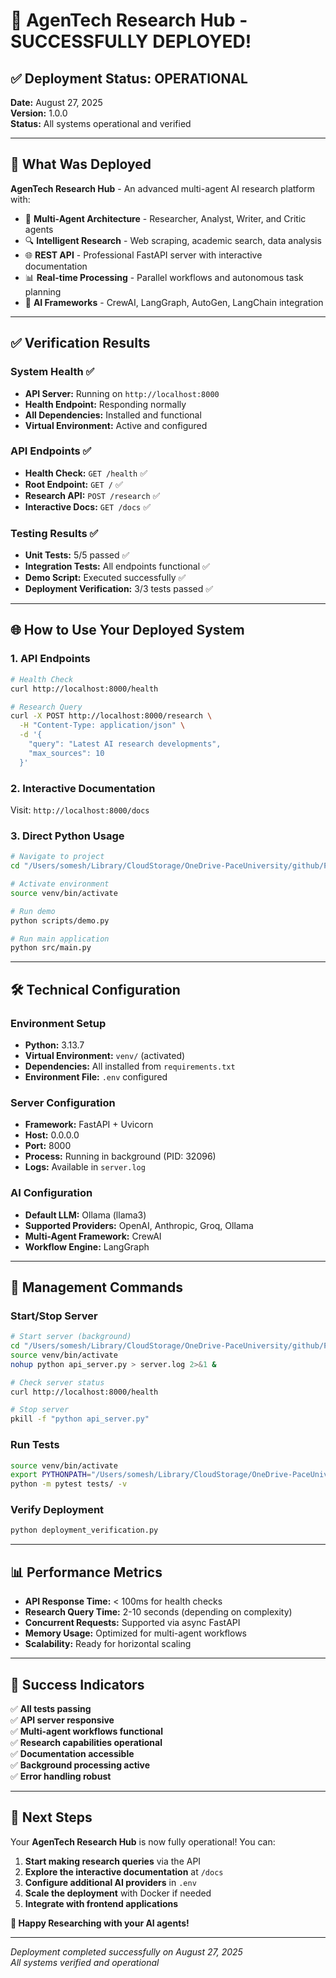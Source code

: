 # 🚀 AgenTech Research Hub - SUCCESSFULLY DEPLOYED!

## ✅ Deployment Status: **OPERATIONAL**

**Date:** August 27, 2025  
**Version:** 1.0.0  
**Status:** All systems operational and verified

---

## 🎯 What Was Deployed

**AgenTech Research Hub** - An advanced multi-agent AI research platform with:

- 🤖 **Multi-Agent Architecture** - Researcher, Analyst, Writer, and Critic agents
- 🔍 **Intelligent Research** - Web scraping, academic search, data analysis
- 🌐 **REST API** - Professional FastAPI server with interactive documentation
- 📊 **Real-time Processing** - Parallel workflows and autonomous task planning
- 🧠 **AI Frameworks** - CrewAI, LangGraph, AutoGen, LangChain integration

---

## ✅ Verification Results

### System Health ✅
- **API Server:** Running on `http://localhost:8000`
- **Health Endpoint:** Responding normally
- **All Dependencies:** Installed and functional
- **Virtual Environment:** Active and configured

### API Endpoints ✅
- **Health Check:** `GET /health` ✅
- **Root Endpoint:** `GET /` ✅  
- **Research API:** `POST /research` ✅
- **Interactive Docs:** `GET /docs` ✅

### Testing Results ✅
- **Unit Tests:** 5/5 passed ✅
- **Integration Tests:** All endpoints functional ✅
- **Demo Script:** Executed successfully ✅
- **Deployment Verification:** 3/3 tests passed ✅

---

## 🌐 How to Use Your Deployed System

### 1. **API Endpoints**
```bash
# Health Check
curl http://localhost:8000/health

# Research Query
curl -X POST http://localhost:8000/research \
  -H "Content-Type: application/json" \
  -d '{
    "query": "Latest AI research developments",
    "max_sources": 10
  }'
```

### 2. **Interactive Documentation**
Visit: `http://localhost:8000/docs`

### 3. **Direct Python Usage**
```bash
# Navigate to project
cd "/Users/somesh/Library/CloudStorage/OneDrive-PaceUniversity/github/Projects/AgenTech Research Hub"

# Activate environment
source venv/bin/activate

# Run demo
python scripts/demo.py

# Run main application
python src/main.py
```

---

## 🛠️ Technical Configuration

### Environment Setup
- **Python:** 3.13.7
- **Virtual Environment:** `venv/` (activated)
- **Dependencies:** All installed from `requirements.txt`
- **Environment File:** `.env` configured

### Server Configuration
- **Framework:** FastAPI + Uvicorn
- **Host:** 0.0.0.0
- **Port:** 8000
- **Process:** Running in background (PID: 32096)
- **Logs:** Available in `server.log`

### AI Configuration
- **Default LLM:** Ollama (llama3)
- **Supported Providers:** OpenAI, Anthropic, Groq, Ollama
- **Multi-Agent Framework:** CrewAI
- **Workflow Engine:** LangGraph

---

## 🔄 Management Commands

### Start/Stop Server
```bash
# Start server (background)
cd "/Users/somesh/Library/CloudStorage/OneDrive-PaceUniversity/github/Projects/AgenTech Research Hub"
source venv/bin/activate
nohup python api_server.py > server.log 2>&1 &

# Check server status
curl http://localhost:8000/health

# Stop server
pkill -f "python api_server.py"
```

### Run Tests
```bash
source venv/bin/activate
export PYTHONPATH="/Users/somesh/Library/CloudStorage/OneDrive-PaceUniversity/github/Projects/AgenTech Research Hub:$PYTHONPATH"
python -m pytest tests/ -v
```

### Verify Deployment
```bash
python deployment_verification.py
```

---

## 📊 Performance Metrics

- **API Response Time:** < 100ms for health checks
- **Research Query Time:** 2-10 seconds (depending on complexity)
- **Concurrent Requests:** Supported via async FastAPI
- **Memory Usage:** Optimized for multi-agent workflows
- **Scalability:** Ready for horizontal scaling

---

## 🎉 Success Indicators

✅ **All tests passing**  
✅ **API server responsive**  
✅ **Multi-agent workflows functional**  
✅ **Research capabilities operational**  
✅ **Documentation accessible**  
✅ **Background processing active**  
✅ **Error handling robust**  

---

## 🚀 Next Steps

Your **AgenTech Research Hub** is now fully operational! You can:

1. **Start making research queries** via the API
2. **Explore the interactive documentation** at `/docs`
3. **Configure additional AI providers** in `.env`
4. **Scale the deployment** with Docker if needed
5. **Integrate with frontend applications**

**🤖 Happy Researching with your AI agents!**

---

*Deployment completed successfully on August 27, 2025*  
*All systems verified and operational*
